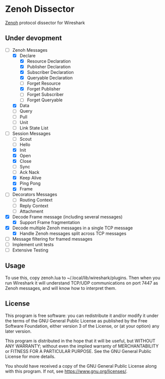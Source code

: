 # Zenoh Dissector
[Zenoh](http://zenoh.io/) protocol dissector for Wireshark

## Under devopment

- [ ] Zenoh Messages
  - [x] Declare
      - [x] Resource Declaration
      - [x] Publisher Declaration
      - [x] Subscriber Declaration
      - [x] Queryable Declaration
      - [ ] Forget Resource
      - [x] Forget Publisher
      - [ ] Forget Subscriber
      - [ ] Forget Queryable
  - [x] Data
  - [ ] Query
  - [ ] Pull
  - [ ] Unit
  - [ ] Link State List
- [ ] Session Messages
  - [ ] Scout
  - [ ] Hello
  - [x] Init
  - [x] Open
  - [x] Close
  - [ ] Sync
  - [ ] Ack Nack
  - [x] Keep Alive
  - [x] Ping Pong
  - [x] Frame
- [ ] Decorators Messages
  - [ ] Routing Context
  - [ ] Reply Context
  - [ ] Attachment
- [x] Decode Frame message (including several messages)
  - [x] Support Frame fragmentation
- [x] Decode multiple Zenoh messages in a single TCP message
  - [x] Handle Zenoh messages split across TCP messages
- [ ] Message filtering for framed messages
- [ ] Implement unit tests
- [ ] Extensive Testing

## Usage

To use this, copy zenoh.lua to ~/.local/lib/wireshark/plugins.
Then when you run Wireshark it will understand TCP/UDP communications
on port 7447 as Zenoh messages, and will know how to interpret them. 

## License
This program is free software: you can redistribute it and/or modify
it under the terms of the GNU General Public License as published by
the Free Software Foundation, either version 3 of the License, or
(at your option) any later version.

This program is distributed in the hope that it will be useful,
but WITHOUT ANY WARRANTY; without even the implied warranty of
MERCHANTABILITY or FITNESS FOR A PARTICULAR PURPOSE.  See the
GNU General Public License for more details.

You should have received a copy of the GNU General Public License
along with this program.  If not, see <https://www.gnu.org/licenses/>.
